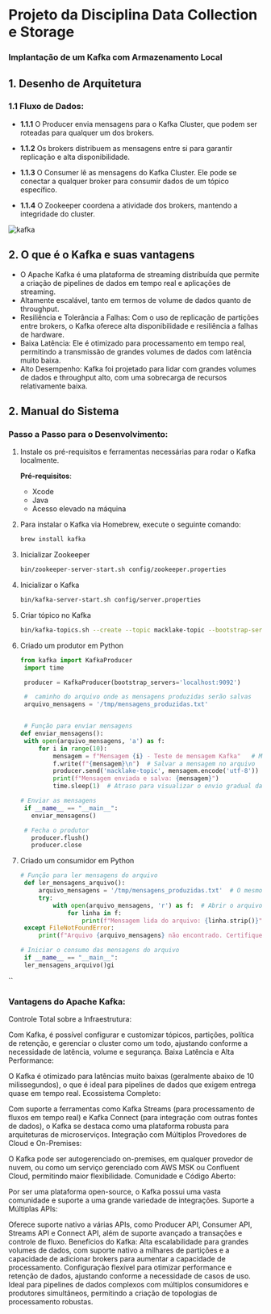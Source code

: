 # Projeto da Disciplina Data Collection e Storage
### Implantação de um Kafka com Armazenamento Local

## 1. Desenho de Arquitetura

### 1.1 Fluxo de Dados:

- **1.1.1** O Producer envia mensagens para o Kafka Cluster, que podem ser roteadas para qualquer um dos brokers.
  
- **1.1.2** Os brokers distribuem as mensagens entre si para garantir replicação e alta disponibilidade.
  
- **1.1.3** O Consumer lê as mensagens do Kafka Cluster. Ele pode se conectar a qualquer broker para consumir dados de um tópico específico.
  
- **1.1.4** O Zookeeper coordena a atividade dos brokers, mantendo a integridade do cluster.

![kafka](https://github.com/user-attachments/assets/fa5c8826-af05-471e-9312-86ad77d44005)

## 2. O que é o Kafka e suas vantagens

-  O Apache Kafka é uma plataforma de streaming distribuída que permite a criação de pipelines de dados em tempo real e aplicações de streaming.
- Altamente escalável, tanto em termos de volume de dados quanto de throughput.
- Resiliência e Tolerância a Falhas: Com o uso de replicação de partições entre brokers, o Kafka oferece alta disponibilidade e resiliência a falhas de hardware.
- Baixa Latência: Ele é otimizado para processamento em tempo real, permitindo a transmissão de grandes volumes de dados com latência muito baixa.
- Alto Desempenho: Kafka foi projetado para lidar com grandes volumes de dados e throughput alto, com uma sobrecarga de recursos relativamente baixa.

## 2. Manual do Sistema

### Passo a Passo para o Desenvolvimento:

1. Instale os pré-requisitos e ferramentas necessárias para rodar o Kafka localmente.
   
   **Pré-requisitos**:
   - Xcode
   - Java
   - Acesso elevado na máquina

2. Para instalar o Kafka via Homebrew, execute o seguinte comando:

   ```bash
   brew install kafka

3. Inicializar Zookeeper
    ```bash
    bin/zookeeper-server-start.sh config/zookeeper.properties

4. Inicializar o Kafka
   ```bash
   bin/kafka-server-start.sh config/server.properties
5. Criar tópico no Kafka
   ```bash
   bin/kafka-topics.sh --create --topic macklake-topic --bootstrap-server localhost:9092 --partitions 1 --replication-factor 17
6. Criado um produtor em Python
   ```python
   from kafka import KafkaProducer
    import time

    producer = KafkaProducer(bootstrap_servers='localhost:9092')

    #  caminho do arquivo onde as mensagens produzidas serão salvas
    arquivo_mensagens = '/tmp/mensagens_produzidas.txt' 


    # Função para enviar mensagens
   def enviar_mensagens():
    with open(arquivo_mensagens, 'a') as f:  
        for i in range(10):
            mensagem = f"Mensagem {i} - Teste de mensagem Kafka"   # Mensagem a ser enviada
            f.write(f"{mensagem}\n")  # Salvar a mensagem no arquivo
            producer.send('macklake-topic', mensagem.encode('utf-8'))  # Enviar a mensagem para o Kafka
            print(f"Mensagem enviada e salva: {mensagem}")
            time.sleep(1)  # Atraso para visualizar o envio gradual das mensagens

   # Enviar as mensagens
    if __name__ == "__main__":
      enviar_mensagens()

    # Fecha o produtor
      producer.flush()
      producer.close
7. Criado um consumidor em Python
   ```python
   # Função para ler mensagens do arquivo
    def ler_mensagens_arquivo():
        arquivo_mensagens = '/tmp/mensagens_produzidas.txt'  # O mesmo caminho usado pelo produtor
        try:
            with open(arquivo_mensagens, 'r') as f:  # Abrir o arquivo para leitura
                for linha in f:
                    print(f"Mensagem lida do arquivo: {linha.strip()}")
    except FileNotFoundError:
        print(f"Arquivo {arquivo_mensagens} não encontrado. Certifique-se de que o produtor o criou corretamente.")

   # Iniciar o consumo das mensagens do arquivo
    if __name__ == "__main__":
    ler_mensagens_arquivo()gi


  ``
  ### Vantagens do Apache Kafka:
Controle Total sobre a Infraestrutura:

Com Kafka, é possível configurar e customizar tópicos, partições, política de retenção, e gerenciar o cluster como um todo, ajustando conforme a necessidade de latência, volume e segurança.
Baixa Latência e Alta Performance:

O Kafka é otimizado para latências muito baixas (geralmente abaixo de 10 milissegundos), o que é ideal para pipelines de dados que exigem entrega quase em tempo real.
Ecossistema Completo:

Com suporte a ferramentas como Kafka Streams (para processamento de fluxos em tempo real) e Kafka Connect (para integração com outras fontes de dados), o Kafka se destaca como uma plataforma robusta para arquiteturas de microserviços.
Integração com Múltiplos Provedores de Cloud e On-Premises:

O Kafka pode ser autogerenciado on-premises, em qualquer provedor de nuvem, ou como um serviço gerenciado com AWS MSK ou Confluent Cloud, permitindo maior flexibilidade.
Comunidade e Código Aberto:

Por ser uma plataforma open-source, o Kafka possui uma vasta comunidade e suporte a uma grande variedade de integrações.
Suporte a Múltiplas APIs:

Oferece suporte nativo a várias APIs, como Producer API, Consumer API, Streams API e Connect API, além de suporte avançado a transações e controle de fluxo.
Benefícios do Kafka:
Alta escalabilidade para grandes volumes de dados, com suporte nativo a milhares de partições e a capacidade de adicionar brokers para aumentar a capacidade de processamento.
Configuração flexível para otimizar performance e retenção de dados, ajustando conforme a necessidade de casos de uso.
Ideal para pipelines de dados complexos com múltiplos consumidores e produtores simultâneos, permitindo a criação de topologias de processamento robustas.

